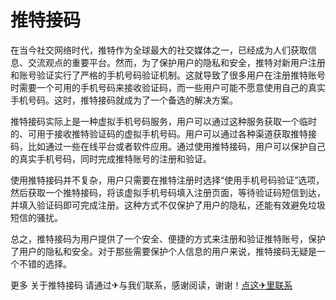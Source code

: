 # 推特接码

在当今社交网络时代，推特作为全球最大的社交媒体之一，已经成为人们获取信息、交流观点的重要平台。然而，为了保护用户的隐私和安全，推特对新用户注册和账号验证实行了严格的手机号码验证机制。这就导致了很多用户在注册推特账号时需要一个可用的手机号码来接收验证码，而一些用户可能不愿意使用自己的真实手机号码。这时，推特接码就成为了一个备选的解决方案。

推特接码实际上是一种虚拟手机号码服务，用户可以通过这种服务获取一个临时的、可用于接收推特验证码的虚拟手机号码。用户可以通过各种渠道获取推特接码，比如通过一些在线平台或者软件应用。通过使用推特接码，用户可以保护自己的真实手机号码，同时完成推特账号的注册和验证。

使用推特接码并不复杂，用户只需要在推特注册时选择“使用手机号码验证”选项，然后获取一个推特接码，将该虚拟手机号码填入注册页面，等待验证码短信到达，并填入验证码即可完成注册。这种方式不仅保护了用户的隐私，还能有效避免垃圾短信的骚扰。

总之，推特接码为用户提供了一个安全、便捷的方式来注册和验证推特账号，保护了用户的隐私和安全。对于那些需要保护个人信息的用户来说，推特接码无疑是一个不错的选择。

更多 关于推特接码 请通过✈与我们联系，感谢阅读，谢谢！[点这✈里联系](https://gg.k02.cc)